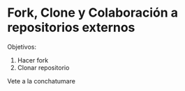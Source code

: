 # Fork, Clone y Colaboración a repositorios externos

Objetivos:

1. Hacer fork
2. Clonar repositorio

Vete a la conchatumare